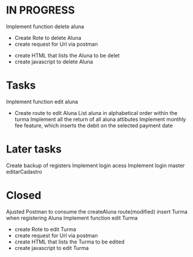 # IN PROGRESS 
Implement function delete aluna
+ Create Rote to delete Aluna
+ create request for Url via postman
- create HTML that lists the Aluna to be delet
- create javascript to delete Aluna

# Tasks
Implement function edit aluna
- Create route to edit Aluna
List aluna in alphabetical order within the turma
Implement all the return of all aluna attibutes
Implement monthly fee feature, which inserts the debit on the selected payment date


# Later tasks
Create backup of registers
Implement login acess
Implement login master editarCadastro


# Closed

Ajusted Postman to consume the createAluna route(modified)
insert Turma when registering Aluna 
Implement function edit Turma
+ create Rote to edit Turma
+ create request for Url via postman
+ create HTML that lists the Turma to be edited
+ create javascript to edit Turma